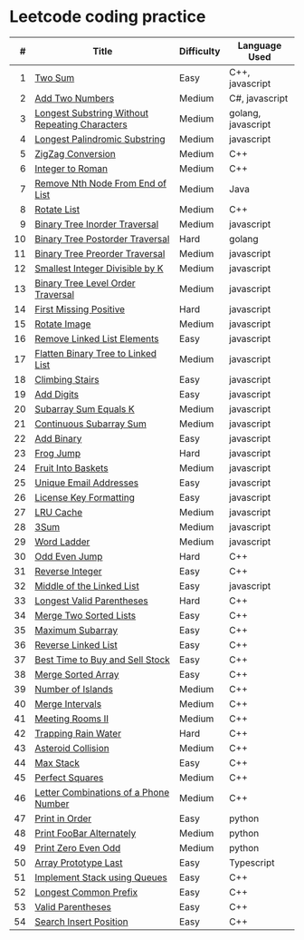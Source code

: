 # Leetcode coding practice

|     # | Title | Difficulty| Language Used |
| ----: | ----- | --------- | ------------- |
|     1 | [Two Sum](https://github.com/tsunghuanghsieh/leetcode/tree/master/problems/two-sum)| Easy | C++, javascript |
|     2 | [Add Two Numbers](https://github.com/tsunghuanghsieh/leetcode/tree/master/problems/add-two-numbers)| Medium | C#, javascript |
|     3 | [Longest Substring Without Repeating Characters](https://github.com/tsunghuanghsieh/leetcode/tree/master/problems/longest-substring-without-repeating-characters/)| Medium | golang, javascript |
|     4 | [Longest Palindromic Substring](https://github.com/tsunghuanghsieh/leetcode/tree/master/problems/longest-palindromic-substring/)| Medium | javascript |
|     5 | [ZigZag Conversion](https://github.com/tsunghuanghsieh/leetcode/tree/master/problems/zigzag-conversion/)| Medium | C++ |
|     6 | [Integer to Roman](https://github.com/tsunghuanghsieh/leetcode/tree/master/problems/integer-to-roman/)| Medium | C++ |
|     7 | [Remove Nth Node From End of List](https://github.com/tsunghuanghsieh/leetcode/tree/master/problems/remove-nth-node-from-end-of-list/)| Medium | Java |
|     8 | [Rotate List](https://github.com/tsunghuanghsieh/leetcode/tree/master/problems/rotate-list/)| Medium | C++ |
|     9 | [Binary Tree Inorder Traversal](https://github.com/tsunghuanghsieh/leetcode/tree/master/problems/binary-tree-inorder-traversal/)| Medium | javascript |
|    10 | [Binary Tree Postorder Traversal](https://github.com/tsunghuanghsieh/leetcode/tree/master/problems/binary-tree-postorder-traversal/)| Hard | golang |
|    11 | [Binary Tree Preorder Traversal](https://github.com/tsunghuanghsieh/leetcode/tree/master/problems/binary-tree-preorder-traversal/)| Medium | javascript |
|    12 | [Smallest Integer Divisible by K](https://github.com/tsunghuanghsieh/leetcode/tree/master/problems/smallest-integer-divisible-by-k/)| Medium | javascript |
|    13 | [Binary Tree Level Order Traversal](https://github.com/tsunghuanghsieh/leetcode/tree/master/problems/binary-tree-level-order-traversal/)| Medium | javascript |
|    14 | [First Missing Positive](https://github.com/tsunghuanghsieh/leetcode/tree/master/problems/first-missing-positive/)| Hard | javascript |
|    15 | [Rotate Image](https://github.com/tsunghuanghsieh/leetcode/tree/master/problems/rotate-image/)| Medium | javascript |
|    16 | [Remove Linked List Elements](https://github.com/tsunghuanghsieh/leetcode/tree/master/problems/remove-linked-list-elements/)| Easy | javascript |
|    17 | [Flatten Binary Tree to Linked List](https://github.com/tsunghuanghsieh/leetcode/tree/master/problems/flatten-binary-tree-to-linked-list/)| Medium | javascript |
|    18 | [Climbing Stairs](https://github.com/tsunghuanghsieh/leetcode/tree/master/problems/climbing-stairs/)| Easy | javascript |
|    19 | [Add Digits](https://github.com/tsunghuanghsieh/leetcode/tree/master/problems/add-digits/)| Easy | javascript |
|    20 | [Subarray Sum Equals K](https://github.com/tsunghuanghsieh/leetcode/tree/master/problems/subarray-sum-equals-k/)| Medium | javascript |
|    21 | [Continuous Subarray Sum](https://github.com/tsunghuanghsieh/leetcode/tree/master/problems/continuous-subarray-sum/)| Medium | javascript |
|    22 | [Add Binary](https://github.com/tsunghuanghsieh/leetcode/tree/master/problems/add-binary/)| Easy | javascript |
|    23 | [Frog Jump](https://github.com/tsunghuanghsieh/leetcode/tree/master/problems/frog-jump/)| Hard | javascript |
|    24 | [Fruit Into Baskets](https://github.com/tsunghuanghsieh/leetcode/tree/master/problems/fruit-into-baskets/)| Medium | javascript |
|    25 | [Unique Email Addresses](https://github.com/tsunghuanghsieh/leetcode/tree/master/problems/unique-email-addresses/)| Easy | javascript |
|    26 | [License Key Formatting](https://github.com/tsunghuanghsieh/leetcode/tree/master/problems/license-key-formatting/)| Easy | javascript |
|    27 | [LRU Cache](https://github.com/tsunghuanghsieh/leetcode/tree/master/problems/lru-cache/)| Medium | javascript |
|    28 | [3Sum](https://github.com/tsunghuanghsieh/leetcode/tree/master/problems/3sum/)| Medium | javascript |
|    29 | [Word Ladder](https://github.com/tsunghuanghsieh/leetcode/tree/master/problems/word-ladder/)| Medium | javascript |
|    30 | [Odd Even Jump](https://github.com/tsunghuanghsieh/leetcode/tree/master/problems/odd-even-jump/)| Hard | C++ |
|    31 | [Reverse Integer](https://github.com/tsunghuanghsieh/leetcode/tree/master/problems/reverse-integer/)| Easy | C++ |
|    32 | [Middle of the Linked List](https://github.com/tsunghuanghsieh/leetcode/tree/master/problems/middle-of-the-linked-list/)| Easy | javascript |
|    33 | [Longest Valid Parentheses](https://github.com/tsunghuanghsieh/leetcode/tree/master/problems/longest-valid-parentheses/)| Hard | C++ |
|    34 | [Merge Two Sorted Lists](https://github.com/tsunghuanghsieh/leetcode/tree/master/problems/merge-two-sorted-lists/)| Easy | C++ |
|    35 | [Maximum Subarray](https://github.com/tsunghuanghsieh/leetcode/tree/master/problems/maximum-subarray/)| Easy | C++ |
|    36 | [Reverse Linked List](https://github.com/tsunghuanghsieh/leetcode/tree/master/problems/reverse-linked-list/)| Easy | C++ |
|    37 | [Best Time to Buy and Sell Stock](https://github.com/tsunghuanghsieh/leetcode/tree/master/problems/best-time-to-buy-and-sell-stock/)| Easy | C++ |
|    38 | [Merge Sorted Array](https://github.com/tsunghuanghsieh/leetcode/tree/master/problems/merge-sorted-array/)| Easy | C++ |
|    39 | [Number of Islands](https://github.com/tsunghuanghsieh/leetcode/tree/master/problems/number-of-islands/)| Medium | C++ |
|    40 | [Merge Intervals](https://github.com/tsunghuanghsieh/leetcode/tree/master/problems/merge-intervals/)| Medium | C++ |
|    41 | [Meeting Rooms II](https://github.com/tsunghuanghsieh/leetcode/tree/master/problems/meeting-rooms-ii/)| Medium | C++ |
|    42 | [Trapping Rain Water](https://github.com/tsunghuanghsieh/leetcode/tree/master/problems/trapping-rain-water/)| Hard | C++ |
|    43 | [Asteroid Collision](https://github.com/tsunghuanghsieh/leetcode/tree/master/problems/asteroid-collision/)| Medium | C++ |
|    44 | [Max Stack](https://github.com/tsunghuanghsieh/leetcode/tree/master/problems/max-stack/)| Easy | C++ |
|    45 | [Perfect Squares](https://github.com/tsunghuanghsieh/leetcode/tree/master/problems/perfect-squares/)| Medium | C++ |
|    46 | [Letter Combinations of a Phone Number](https://github.com/tsunghuanghsieh/leetcode/tree/master/problems/letter-combinations-of-a-phone-number/)| Medium | C++ |
|    47 | [Print in Order](https://github.com/tsunghuanghsieh/leetcode/tree/master/problems/print-in-order/)| Easy | python |
|    48 | [Print FooBar Alternately](https://github.com/tsunghuanghsieh/leetcode/tree/master/problems/print-foobar-alternately/)| Medium | python |
|    49 | [Print Zero Even Odd](https://github.com/tsunghuanghsieh/leetcode/tree/master/problems/print-zero-even-odd/)| Medium | python |
|    50 | [Array Prototype Last](https://github.com/tsunghuanghsieh/leetcode/tree/master/problems/array-prototype-last/)| Easy | Typescript |
|    51 | [Implement Stack using Queues](https://github.com/tsunghuanghsieh/leetcode/tree/master/problems/implement-stack-using-queues)| Easy | C++ |
|    52 | [Longest Common Prefix](https://github.com/tsunghuanghsieh/leetcode/tree/master/problems/longest-common-prefix)| Easy | C++ |
|    53 | [Valid Parentheses](https://github.com/tsunghuanghsieh/leetcode/tree/master/problems/valid-parentheses)| Easy | C++ |
|    54 | [Search Insert Position](https://github.com/tsunghuanghsieh/leetcode/tree/master/problems/search-insert-position)| Easy | C++ |
